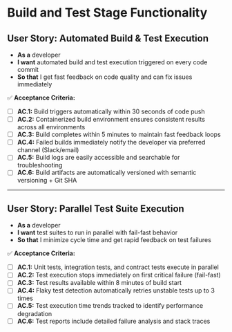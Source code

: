 # Build and Test Stage Functionality
## **User Story: Automated Build & Test Execution**

* **As a** developer
* **I want** automated build and test execution triggered on every code commit
* **So that** I get fast feedback on code quality and can fix issues immediately

✅ **Acceptance Criteria:**

- [ ] **AC.1:** Build triggers automatically within 30 seconds of code push
- [ ] **AC.2:** Containerized build environment ensures consistent results across all environments
- [ ] **AC.3:** Build completes within 5 minutes to maintain fast feedback loops
- [ ] **AC.4:** Failed builds immediately notify the developer via preferred channel (Slack/email)
- [ ] **AC.5:** Build logs are easily accessible and searchable for troubleshooting
- [ ] **AC.6:** Build artifacts are automatically versioned with semantic versioning + Git SHA

---

## **User Story: Parallel Test Suite Execution**

* **As a** developer
* **I want** test suites to run in parallel with fail-fast behavior
* **So that** I minimize cycle time and get rapid feedback on test failures

✅ **Acceptance Criteria:**

- [ ] **AC.1:** Unit tests, integration tests, and contract tests execute in parallel
- [ ] **AC.2:** Test execution stops immediately on first critical failure (fail-fast)
- [ ] **AC.3:** Test results available within 8 minutes of build start
- [ ] **AC.4:** Flaky test detection automatically retries unstable tests up to 3 times
- [ ] **AC.5:** Test execution time trends tracked to identify performance degradation
- [ ] **AC.6:** Test reports include detailed failure analysis and stack traces
